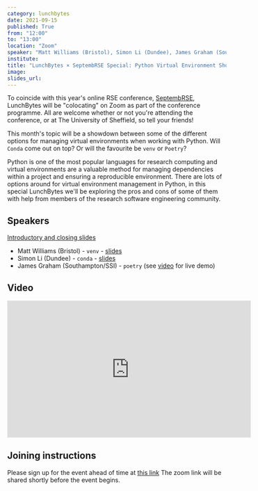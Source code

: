 ```yaml
---
category: lunchbytes
date: 2021-09-15
published: True
from: "12:00"
to: "13:00"
location: "Zoom"
speaker: "Matt Williams (Bristol), Simon Li (Dundee), James Graham (Southampton/SSI)"
institute:
title: "LunchBytes × SeptembRSE Special: Python Virtual Environment Showdown"
image:
slides_url:
---
```


To coincide with this year's online RSE conference, [SeptembRSE](https://septembrse.society-rse.org/registration/), LunchBytes will be "colocating" on Zoom as part of the conference programme. All are welcome whether or not you're attending the conference, or at The University of Sheffield, so tell your friends!

This month's topic will be a showdown between some of the different options for managing virtual environments when working with Python. Will `Conda` come out on top? Or will the favourite be `venv` or `Poetry`?

Python is one of the most popular languages for research computing and virtual environments are a valuable method for managing dependencies within a project and ensuring a reproducible environment. There are lots of options around for virtual environment management in Python, in this special LunchBytes we'll be exploring the pros and cons of some of them with help from members of the research software engineering community.

## Speakers
[Introductory and closing slides](/lunchbytes_sep_2021)
* Matt Williams (Bristol) - `venv` - [slides](https://drive.google.com/file/d/1EmF3_GSOlM7J9mzPyoylN6_-Mr2qiIv_/view?usp=sharing)
* Simon Li (Dundee) - `conda` - [slides](https://www.manicstreetpreacher.co.uk/septembrse-2021-python-conda/)
* James Graham (Southampton/SSI) - `poetry` (see [video](https://youtu.be/POI3Fn157pY?t=1189) for live demo)

## Video
<iframe width="560" height="315" src="https://www.youtube-nocookie.com/embed/POI3Fn157pY" title="LunchBytes September 2021" frameborder="0" allow="accelerometer; autoplay; clipboard-write; encrypted-media; gyroscope; picture-in-picture" allowfullscreen></iframe>

## Joining instructions
Please sign up for the event ahead of time at [this link](https://www.eventbrite.co.uk/e/lunchbytes-septembrse-special-python-virtual-environment-showdown-tickets-170150369335)
The zoom link will be shared shortly before the event begins.